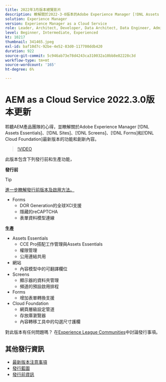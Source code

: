 ```yaml
---
title: 2022年3月版本總覽影片
description: 瞭解關於2022-3-0版本的Adobe Experience Manager [!DNL Assets Essentials], [!DNL Sites], [!DNL Screens], [!DNL Forms] 和 [!DNL Cloud Foundation]的最新功能和創新內容。
solution: Experience Manager
version: Experience Manager as a Cloud Service
role: Leader, Architect, Developer, Data Architect, Data Engineer, Admin, User
level: Beginner, Intermediate, Experienced
kt: 10217
thumbnail: 341465.jpeg
exl-id: baf10d7c-92be-4e52-83d0-117700ddb420
duration: 922
source-git-commit: 5c946ab73e78d4243ca310032a10bb8e82228c3d
workflow-type: tm+mt
source-wordcount: '165'
ht-degree: 6%

---
```


# AEM as a Cloud Service 2022.3.0版本更新

聆聽AEM產品團隊的心得，並瞭解關於Adobe Experience Manager [!DNL Assets Essentials]、[!DNL Sites]、[!DNL Screens]、[!DNL Forms]和[!DNL Cloud Foundation]最新版本的功能和創新內容。

>[!VIDEO](https://video.tv.adobe.com/v/341465/?quality=12&learn=on)

此版本包含下列發行前和生產功能，

**發行前**

>[!TIP]
>
>[進一步瞭解發行前版本及啟用方法。](https://experienceleague.adobe.com/docs/experience-manager-cloud-service/content/release-notes/prerelease.html)

* Forms
   * DOR Generation的全球XCI支援
   * 隱藏的reCAPTCHA
   * 表單資料模型連線

**生產**

* Assets Essentials
   * CCE Pro搭配工作管理與Assets Essentials
   * 權限管理
   * 公用連結共用
* 網站
   * 內容模型中的可翻譯欄位
* Screens
   * 顯示器的資料夾管理
   * 頻道的預設啟用排程
* Forms
   * 增加表單轉換支援
* Cloud Foundation
   * 網頁層級設定管道
   * 存放庫瀏覽器
   * 內容轉移工具中的勾選尺寸護欄

對此版本有任何問題嗎？  在[Experience League Communities](https://experienceleaguecommunities.adobe.com/t5/adobe-experience-manager/aem-as-a-cloud-service-2022-3-0-release-update/td-p/449599)中討論發行事項。

## 其他發行資訊

* [最新版本注意事項](https://experienceleague.adobe.com/docs/experience-manager-cloud-service/content/release-notes/home.html?lang=zh-Hant)
* [發行藍圖](https://experienceleague.adobe.com/docs/experience-manager-release-information/aem-release-updates/update-releases-roadmap.html?lang=zh-Hant)
* [發行前資訊](https://experienceleague.adobe.com/docs/experience-manager-cloud-service/content/release-notes/prerelease.html)
